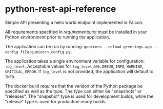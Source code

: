 # python-rest-api-reference


Simple API presenting a hello world endpoint implemented in Falcon.

All requirements specified in _requirements.txt_ must be installed
in your Python environment prior to running the application.

The application can be run by running: `gunicorn --reload greetings.app --config file:gunicorn_config.py`.

The application takes a single environment variable for configuration: `log_level`. Acceptable values for `log_level`
are: `DEBUG`, `INFO`, `WARNING`, `CRITICAL`, `ERROR`. If `log_level` is not provided, the application will default to
`INFO`.

The docker build requires that the version of the Python package be specified as well as the type. The type can either
be "snapshots" or "releases". The "snapshot" type is used for development builds, while the "release" type is used
for production ready builds.